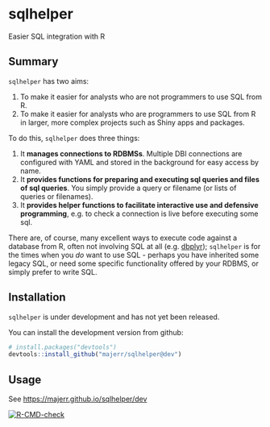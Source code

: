 # sqlhelper
Easier SQL integration with R

## Summary
`sqlhelper` has two aims:

1. To make it easier for analysts who are not programmers to use SQL from R.
1. To make it easier for analysts who are programmers to use SQL from R in larger, more complex projects such as Shiny apps and packages.

To do this, `sqlhelper` does three things:

1. It **manages connections to RDBMSs**. Multiple DBI connections are configured with YAML and stored in the background for easy access by name.
1. It **provides functions for preparing and executing sql queries and files of sql queries**. You simply provide a query or filename (or lists of queries or filenames).
1. It **provides helper functions to facilitate interactive use and defensive programming**, e.g. to check a connection is live before executing some sql.

There are, of course, many excellent ways to execute code against a database
from R, often not involving SQL at all (e.g. [dbplyr](https://dbplyr.tidyverse.org/));
`sqlhelper` is for the times when you *do* want to use SQL - perhaps you have
inherited some legacy SQL, or need some specific functionality offered by your 
RDBMS, or simply prefer to write SQL.

## Installation

`sqlhelper` is under development and has not yet been released.

You can install the development version from github:

```R
# install.packages("devtools")
devtools::install_github("majerr/sqlhelper@dev")
```

## Usage

See https://majerr.github.io/sqlhelper/dev

<!-- badges: start -->
  [![R-CMD-check](https://github.com/majerr/sqlhelper/actions/workflows/R-CMD-check.yaml/badge.svg)](https://github.com/majerr/sqlhelper/actions/workflows/R-CMD-check.yaml)
  <!-- badges: end -->
